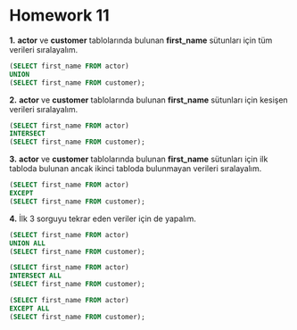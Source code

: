 # Homework 11
**1.** **actor** ve **customer** tablolarında bulunan **first_name** sütunları için tüm verileri sıralayalım.
```sql
(SELECT first_name FROM actor)
UNION
(SELECT first_name FROM customer);
```
**2.** **actor** ve **customer** tablolarında bulunan **first_name** sütunları için kesişen verileri sıralayalım.
```sql
(SELECT first_name FROM actor)
INTERSECT
(SELECT first_name FROM customer);
```
**3.** **actor** ve **customer** tablolarında bulunan **first_name** sütunları için ilk tabloda bulunan ancak ikinci tabloda bulunmayan verileri sıralayalım.
```sql
(SELECT first_name FROM actor)
EXCEPT
(SELECT first_name FROM customer);
```
**4.** İlk 3 sorguyu tekrar eden veriler için de yapalım.
```sql
(SELECT first_name FROM actor)
UNION ALL
(SELECT first_name FROM customer);
```
```sql
(SELECT first_name FROM actor)
INTERSECT ALL
(SELECT first_name FROM customer);
```
```sql
(SELECT first_name FROM actor)
EXCEPT ALL
(SELECT first_name FROM customer);
```